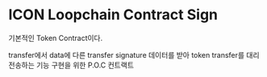 # ICON Loopchain Contract Sign

기본적인 Token Contract이다.

transfer에서 data에 다른 transfer signature 데이터를 받아 token transfer를 대리 전송하는 기능 구현을 위한 P.O.C 컨트랙트

